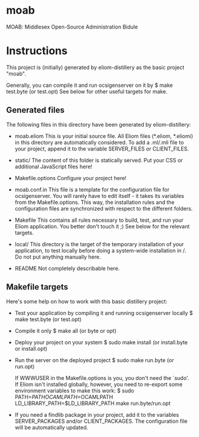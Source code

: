 # moab

MOAB: Middlesex Open-Source Administration Bidule

Instructions
============

This project is (initially) generated by eliom-distillery as the basic
project "moab".

Generally, you can compile it and run ocsigenserver on it by
  $ make test.byte (or test.opt)
See below for other useful targets for make.

Generated files
---------------

The following files in this directory have been generated by
eliom-distillery:

 - moab.eliom
   This is your initial source file.
   All Eliom files (*.eliom, *.eliomi) in this directory are
   automatically considered.  To add a .ml/.mli file to your project,
   append it to the variable SERVER_FILES or CLIENT_FILES.

 - static/
   The content of this folder is statically served. Put your CSS or
   additional JavaScript files here!

 - Makefile.options
   Configure your project here!

 - moab.conf.in
   This file is a template for the configuration file for
   ocsigenserver. You will rarely have to edit itself - it takes its
   variables from the Makefile.options. This way, the installation
   rules and the configuration files are synchronized with respect to
   the different folders.

 - Makefile
   This contains all rules necessary to build, test, and run your
   Eliom application. You better don't touch it ;) See below for the
   relevant targets.

 - local/
   This directory is the target of the temporary installation of
   your application, to test locally before doing a system-wide
   installation in /. Do not put anything manually here.

 - README
   Not completely describable here.


Makefile targets
----------------

Here's some help on how to work with this basic distillery project:

 - Test your application by compiling it and running ocsigenserver locally
     $ make test.byte (or test.opt)

 - Compile it only
     $ make all (or byte or opt)

 - Deploy your project on your system
     $ sudo make install (or install.byte or install.opt)

 - Run the server on the deployed project
     $ sudo make run.byte (or run.opt)

   If WWWUSER in the Makefile.options is you, you don't need the
   `sudo'. If Eliom isn't installed globally, however, you need to
   re-export some environment variables to make this work:
     $ sudo PATH=$PATH OCAMLPATH=$OCAMLPATH LD_LIBRARY_PATH=$LD_LIBRARY_PATH make run.byte/run.opt

 - If you need a findlib package in your project, add it to the
   variables SERVER_PACKAGES and/or CLIENT_PACKAGES. The configuration
   file will be automatically updated.
